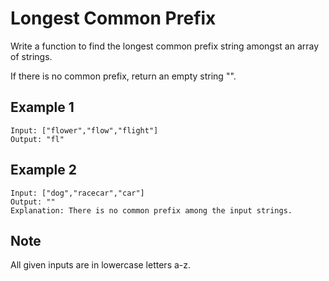 # Longest Common Prefix

Write a function to find the longest common prefix string amongst an array of strings.

If there is no common prefix, return an empty string "".

## Example 1

```plaintext
Input: ["flower","flow","flight"]
Output: "fl"
```

## Example 2

```plaintext
Input: ["dog","racecar","car"]
Output: ""
Explanation: There is no common prefix among the input strings.
```

## Note

All given inputs are in lowercase letters a-z.
